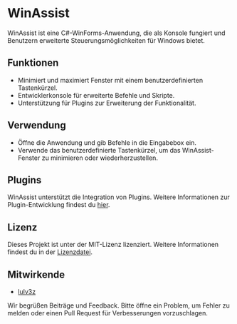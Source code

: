 # WinAssist

WinAssist ist eine C#-WinForms-Anwendung, die als Konsole fungiert und Benutzern erweiterte Steuerungsmöglichkeiten für Windows bietet.

## Funktionen

- Minimiert und maximiert Fenster mit einem benutzerdefinierten Tastenkürzel.
- Entwicklerkonsole für erweiterte Befehle und Skripte.
- Unterstützung für Plugins zur Erweiterung der Funktionalität.

## Verwendung

- Öffne die Anwendung und gib Befehle in die Eingabebox ein.
- Verwende das benutzerdefinierte Tastenkürzel, um das WinAssist-Fenster zu minimieren oder wiederherzustellen.

## Plugins
WinAssist unterstützt die Integration von Plugins. Weitere Informationen zur Plugin-Entwicklung findest du [hier](https://github.com/lulv3z/WinAssist/blob/main/Documentation.md).

## Lizenz

Dieses Projekt ist unter der MIT-Lizenz lizenziert. Weitere Informationen findest du in der [Lizenzdatei](https://github.com/lulv3z/WinAssist/blob/main/LICENSE).

## Mitwirkende

- [lulv3z](https://github.com/lulv3z)

Wir begrüßen Beiträge und Feedback. Bitte öffne ein Problem, um Fehler zu melden oder einen Pull Request für Verbesserungen vorzuschlagen.
